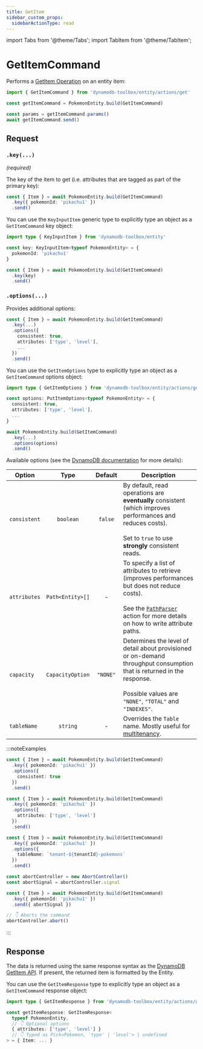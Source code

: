 ```yaml
---
title: GetItem
sidebar_custom_props:
  sidebarActionType: read
---
```


import Tabs from '@theme/Tabs';
import TabItem from '@theme/TabItem';

# GetItemCommand

Performs a [GetItem Operation](https://docs.aws.amazon.com/amazondynamodb/latest/APIReference/API_GetItem.html) on an entity item:

```ts
import { GetItemCommand } from 'dynamodb-toolbox/entity/actions/get'

const getItemCommand = PokemonEntity.build(GetItemCommand)

const params = getItemCommand.params()
await getItemCommand.send()
```

## Request

### `.key(...)`

<p style={{ marginTop: '-15px' }}><i>(required)</i></p>

The key of the item to get (i.e. attributes that are tagged as part of the primary key):

```ts
const { Item } = await PokemonEntity.build(GetItemCommand)
  .key({ pokemonId: 'pikachu1' })
  .send()
```

You can use the `KeyInputItem` generic type to explicitly type an object as a `GetItemCommand` key object:

```ts
import type { KeyInputItem } from 'dynamodb-toolbox/entity'

const key: KeyInputItem<typeof PokemonEntity> = {
  pokemonId: 'pikachu1'
}

const { Item } = await PokemonEntity.build(GetItemCommand)
  .key(key)
  .send()
```

### `.options(...)`

Provides additional options:

```ts
const { Item } = await PokemonEntity.build(GetItemCommand)
  .key(...)
  .options({
    consistent: true,
    attributes: ['type', 'level'],
    ...
  })
  .send()
```

You can use the `GetItemOptions` type to explicitly type an object as a `GetItemCommand` options object:

```ts
import type { GetItemOptions } from 'dynamodb-toolbox/entity/actions/get'

const options: PutItemOptions<typeof PokemonEntity> = {
  consistent: true,
  attributes: ['type', 'level'],
  ...
}

await PokemonEntity.build(GetItemCommand)
  .key(...)
  .options(options)
  .send()
```

Available options (see the [DynamoDB documentation](https://docs.aws.amazon.com/amazondynamodb/latest/APIReference/API_GetItem.html#API_GetItem_RequestParameters) for more details):

| Option       |       Type       | Default  | Description                                                                                                                                                                                                               |
| ------------ | :--------------: | :------: | ------------------------------------------------------------------------------------------------------------------------------------------------------------------------------------------------------------------------- |
| `consistent` |    `boolean`     | `false`  | By default, read operations are <b>eventually</b> consistent (which improves performances and reduces costs).<br/><br/>Set to `true` to use <b>strongly</b> consistent reads.                                             |
| `attributes` | `Path<Entity>[]` |    -     | To specify a list of attributes to retrieve (improves performances but does not reduce costs).<br/><br/>See the [`PathParser`](../19-parse-paths/index.md#paths) action for more details on how to write attribute paths. |
| `capacity`   | `CapacityOption` | `"NONE"` | Determines the level of detail about provisioned or on-demand throughput consumption that is returned in the response.<br/><br/>Possible values are `"NONE"`, `"TOTAL"` and `"INDEXES"`.                                  |
| `tableName`  |     `string`     |    -     | Overrides the `Table` name. Mostly useful for [multitenancy](https://en.wikipedia.org/wiki/Multitenancy).                                                                                                                 |

:::noteExamples

<Tabs>
<TabItem value="consistent" label="Consistent read">

```ts
const { Item } = await PokemonEntity.build(GetItemCommand)
  .key({ pokemonId: 'pikachu1' })
  .options({
    consistent: true
  })
  .send()
```

</TabItem>
<TabItem value="attributes" label="Attributes">

```ts
const { Item } = await PokemonEntity.build(GetItemCommand)
  .key({ pokemonId: 'pikachu1' })
  .options({
    attributes: ['type', 'level']
  })
  .send()
```

</TabItem>
<TabItem value="multitenant" label="Multitenant">

```ts
const { Item } = await PokemonEntity.build(GetItemCommand)
  .key({ pokemonId: 'pikachu1' })
  .options({
    tableName: `tenant-${tenantId}-pokemons`
  })
  .send()
```

</TabItem>
<TabItem value="aborted" label="Aborted">

```ts
const abortController = new AbortController()
const abortSignal = abortController.signal

const { Item } = await PokemonEntity.build(GetItemCommand)
  .key({ pokemonId: 'pikachu1' })
  .send({ abortSignal })

// 👇 Aborts the command
abortController.abort()
```

</TabItem>
</Tabs>

:::

## Response

The data is returned using the same response syntax as the [DynamoDB GetItem API](https://docs.aws.amazon.com/amazondynamodb/latest/APIReference/API_GetItem.html#API_GetItem_ResponseElements). If present, the returned item is formatted by the Entity.

You can use the `GetItemResponse` type to explicitly type an object as a `GetItemCommand` response object:

```ts
import type { GetItemResponse } from 'dynamodb-toolbox/entity/actions/get'

const getItemResponse: GetItemResponse<
  typeof PokemonEntity,
  // 👇 Optional options
  { attributes: ['type', 'level'] }
  // 👇 Typed as Pick<Pokemon, 'type' | 'level'> | undefined
> = { Item: ... }
```
